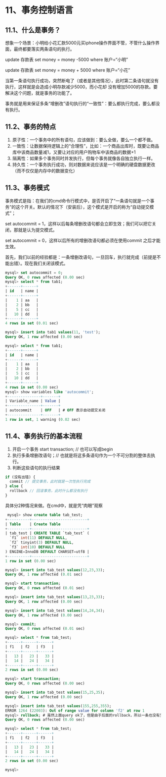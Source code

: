 # 11、事务控制语言
## 11.1、什么是事务？
想象一个场景：小明给小花汇款5000元买iphone操作界面不管，不管什么操作界面，最终都要落实两条语句的执行。

update 存款表 set money = money -5000 where 账户=“小明”

update 存款表 set money = money + 5000 where 账户=“小花” 

当第一条语句执行成功，突然断电了（或者是其他情况），此时第二条语句就没有执行，这样就是会造成小明存款减少5000，而小花却 没有增加5000的存款。要解决这个问题，就是事务的功能了。

事务就是用来保证多条“增删改”语句执行的“一致性”：要么都执行完成，要么都没有执行。

## 11.2、事务的特点
1. 原子性：一个事务中的所有语句，应该做到：要么全做，要么一个都不做。
2. 一致性：让数据保持逻辑上的“合理性”，比如：一个商品出库时，既要让商品库中该商品数量减1，又要让对应的用户购物车中该商品的数据+1
3. 隔离性：如果多个事务同时并发执行，但每个事务就像各自独立执行一样。
4. 持久性：一个事务执行成功，则对数据来说应该是一个明确的硬盘数据更改（而不仅仅是内存中的数据变化）

## 11.3、事务模式
事务模式是指：在我们的cmd命令行模式中，是否开启了“一条语句就是一个事务”的这个开关。默认的情况下（安装后），这个模式是开启的称为“自动提交模式”；

  set autocommit = 1，这样以后每条增删改语句都会立即生效；我们可以把它关闭，那就是认为提交模式。

  set autocommit = 0，这样以后所有的增删改语句都必须在使用commit 之后才能生效。

首先，我们以前的经验都是：一条增删改语句，一旦回车，执行就完成（前提是不能出错）。现在我们关闭该模式。

```sql
mysql> set autocommit = 0;
Query OK, 0 rows affected (0.00 sec)
mysql> select * from tab1;
+------+------+
| id   | name |
+------+------+
|    1 | aa   |
|    2 | bb   |
|    5 | cc   |
|   10 | dd   |
+------+------+
4 rows in set (0.01 sec)

mysql> insert into tab1 values(11, 'test');
Query OK, 1 row affected (0.00 sec)

mysql> select * from tab1;
+------+------+
| id   | name |
+------+------+
|    1 | aa   |
|    2 | bb   |
|    5 | cc   |
|   10 | dd   |
+------+------+
4 rows in set (0.00 sec)
mysql> show variables like 'autocommit';
+---------------+-------+
| Variable_name | Value |
+---------------+-------+
| autocommit    | OFF   | # OFF 表示自动提交关闭
+---------------+-------+
1 row in set, 1 warning (0.02 sec)
```

## 11.4、事务执行的基本流程
1. 开启一个事务
start transaction; // 也可以写成begin
2. 执行多条增删改语句；// 也就是将这多条语句作为一个不可分割的整体去执行。
3. 判断这些语句的执行结果
```js
if (没有出错) {
  commit // 提交事务，此时就是一次性执行完成
} else {
  rollback // 回滚事务，此时什么都没有执行
}
```

具体分2种情况来做。在cmd中，就是凭“肉眼”观察
```sql
 mysql> show create table tab_test;
+----------+-------------------------+
| Table    | Create Table      
+----------+-------------------------+
| tab_test | CREATE TABLE `tab_test` (
  `f1` int(11) DEFAULT NULL,
  `f2` tinyint(3) DEFAULT NULL,
  `f3` int(10) DEFAULT NULL
) ENGINE=InnoDB DEFAULT CHARSET=utf8 |
+----------+-------------------------+
1 row in set (0.00 sec)

mysql> insert into tab_test values(12,23,33);
Query OK, 1 row affected (0.01 sec)

mysql> start transaction;
Query OK, 0 rows affected (0.01 sec)

mysql> insert into tab_test values(13,23,33);
Query OK, 1 row affected (0.00 sec)

mysql> insert into tab_test values(14,24,34);
Query OK, 1 row affected (0.00 sec)

mysql> commit;
Query OK, 0 rows affected (0.01 sec)

mysql> select * from tab_test;
+------+------+------+
| f1   | f2   | f3   |
+------+------+------+
|   13 |   23 |   33 |
|   14 |   24 |   34 |
+------+------+------+
2 rows in set (0.00 sec)

mysql> start transaction;
Query OK, 0 rows affected (0.00 sec)

mysql> insert into tab_test values(15,25,35);
Query OK, 1 row affected (0.00 sec)

mysql> insert into tab_test values(155,255,355);
ERROR 1264 (22003): Out of range value for column 'f2' at row 1
mysql> rollback; # 虽然上面query ok了，但是由于后面的rollback，所以一条也没有生效。
Query OK, 0 rows affected (0.00 sec)

mysql> select * from tab_test;
+------+------+------+
| f1   | f2   | f3   |
+------+------+------+
|   13 |   23 |   33 |
|   14 |   24 |   34 |
+------+------+------+
2 rows in set (0.00 sec)

mysql>
```
